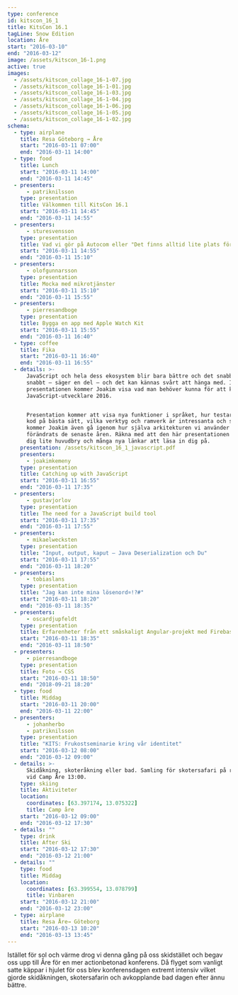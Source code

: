 ```yaml
---
type: conference
id: kitscon_16_1
title: KitsCon 16.1
tagLine: Snow Edition
location: Åre
start: "2016-03-10"
end: "2016-03-12"
image: /assets/kitscon_16-1.png
active: true
images:
  - /assets/kitscon_collage_16-1-07.jpg
  - /assets/kitscon_collage_16-1-01.jpg
  - /assets/kitscon_collage_16-1-03.jpg
  - /assets/kitscon_collage_16-1-04.jpg
  - /assets/kitscon_collage_16-1-06.jpg
  - /assets/kitscon_collage_16-1-05.jpg
  - /assets/kitscon_collage_16-1-02.jpg
schema:
  - type: airplane
    title: Resa Göteborg → Åre
    start: "2016-03-11 07:00"
    end: "2016-03-11 14:00"
  - type: food
    title: Lunch
    start: "2016-03-11 14:00"
    end: "2016-03-11 14:45"
  - presenters:
      - patriknilsson
    type: presentation
    title: Välkommen till KitsCon 16.1
    start: "2016-03-11 14:45"
    end: "2016-03-11 14:55"
  - presenters:
      - sturesvensson
    type: presentation
    title: Vad vi gör på Autocom eller "Det finns alltid lite plats för sök"
    start: "2016-03-11 14:55"
    end: "2016-03-11 15:10"
  - presenters:
      - olofgunnarsson
    type: presentation
    title: Mocka med mikrotjänster
    start: "2016-03-11 15:10"
    end: "2016-03-11 15:55"
  - presenters:
      - pierresandboge
    type: presentation
    title: Bygga en app med Apple Watch Kit
    start: "2016-03-11 15:55"
    end: "2016-03-11 16:40"
  - type: coffee
    title: Fika
    start: "2016-03-11 16:40"
    end: "2016-03-11 16:55"
  - details: >-
      JavaScript och hela dess ekosystem blir bara bättre och det snabbt. För
      snabbt – säger en del – och det kan kännas svårt att hänga med. I den här
      presentationen kommer Joakim visa vad man behöver kunna för att kalla sig
      JavaScript-utvecklare 2016.


      Presentation kommer att visa nya funktioner i språket, hur testar man sin
      kod på bästa sätt, vilka verktyg och ramverk är intressanta och slutligen
      kommer Joakim även gå igenom hur själva arkitekturen vi använder har
      förändrats de senaste åren. Räkna med att den här presentationen kommer ge
      dig lite huvudbry och många nya länkar att läsa in dig på.
    presentation: /assets/kitscon_16_1_javascript.pdf
    presenters:
      - joakimkemeny
    type: presentation
    title: Catching up with JavaScript
    start: "2016-03-11 16:55"
    end: "2016-03-11 17:35"
  - presenters:
      - gustavjorlov
    type: presentation
    title: The need for a JavaScript build tool
    start: "2016-03-11 17:35"
    end: "2016-03-11 17:55"
  - presenters:
      - mikaelwecksten
    type: presentation
    title: "Input, output, kaput – Java Deserialization och Du"
    start: "2016-03-11 17:55"
    end: "2016-03-11 18:20"
  - presenters:
      - tobiaslans
    type: presentation
    title: "Jag kan inte mina lösenord¤!?#"
    start: "2016-03-11 18:20"
    end: "2016-03-11 18:35"
  - presenters:
      - oscardjupfeldt
    type: presentation
    title: Erfarenheter från ett småskaligt Angular-projekt med Firebase som backend
    start: "2016-03-11 18:35"
    end: "2016-03-11 18:50"
  - presenters:
      - pierresandboge
    type: presentation
    title: Foto → CSS
    start: "2016-03-11 18:50"
    end: "2018-09-21 18:20"
  - type: food
    title: Middag
    start: "2016-03-11 20:00"
    end: "2016-03-11 22:00"
  - presenters:
      - johanherbo
      - patriknilsson
    type: presentation
    title: "KITS: Frukostseminarie kring vår identitet"
    start: "2016-03-12 08:00"
    end: "2016-03-12 09:00"
  - details: >-
      Skidåkning, skoteråkning eller bad. Samling för skotersafari på renfjället
      vid Camp Åre 13:00.
    type: skiing
    title: Aktiviteter
    location:
      coordinates: [63.397174, 13.075322]
      title: Camp åre
    start: "2016-03-12 09:00"
    end: "2016-03-12 17:30"
  - details: ""
    type: drink
    title: After Ski
    start: "2016-03-12 17:30"
    end: "2016-03-12 21:00"
  - details: ""
    type: food
    title: Middag
    location:
      coordinates: [63.399554, 13.078799]
      title: Vinbaren
    start: "2016-03-12 21:00"
    end: "2016-03-12 23:00"
  - type: airplane
    title: Resa Åre→ Göteborg
    start: "2016-03-13 10:20"
    end: "2016-03-13 13:45"
---
```


Istället för sol och värme drog vi denna gång på oss skidstället och begav oss upp till Åre för en mer actionbetonad konferens. Då flyget som vanligt satte käppar i hjulet för oss blev konferensdagen extremt intensiv vilket gjorde skidåkningen, skotersafarin och avkopplande bad dagen efter ännu bättre.
